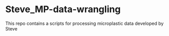 # Steve_MP-data-wrangling
This repo contains a scripts for processing microplastic data developed by Steve
